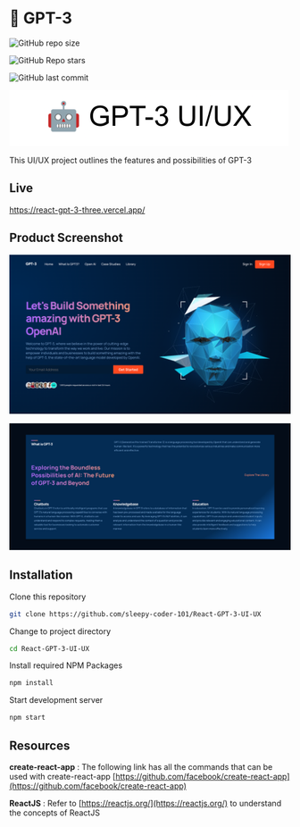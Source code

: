 # 🤖 GPT-3

![GitHub repo size](https://img.shields.io/github/repo-size/sleepy-coder-101/React-GPT-3-UI-UX?style=for-the-badge)

![GitHub Repo stars](https://img.shields.io/github/stars/sleepy-coder-101/React-GPT-3-UI-UX?style=for-the-badge)

![GitHub last commit](https://img.shields.io/github/last-commit/sleepy-coder-101/React-GPT-3-UI-UX?style=for-the-badge)

!["GPT3 Banner"](/public/readme/gpt_image.png "GPT3 Banner")

This UI/UX project outlines the features and possibilities of GPT-3

## Live

https://react-gpt-3-three.vercel.app/

## Product Screenshot

!["GPT3 Header"](/public/readme/hero_image.png "GPT3 Header")

!["GPT3 Description"](/public/readme/what_gpt3_image.png "GPT3 Description")

## Installation

Clone this repository

```bash
git clone https://github.com/sleepy-coder-101/React-GPT-3-UI-UX
```

Change to project directory

```bash
cd React-GPT-3-UI-UX
```

Install required NPM Packages

```bash
npm install
```

Start development server

```bash
npm start
```

## Resources

**create-react-app** : The following link has all the commands that can be used with create-react-app [https://github.com/facebook/create-react-app](https://github.com/facebook/create-react-app)

**ReactJS** : Refer to [https://reactjs.org/](https://reactjs.org/) to understand the concepts of ReactJS

